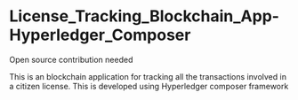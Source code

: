 # License_Tracking_Blockchain_App-Hyperledger_Composer

Open source contribution needed

This is an blockchain application for tracking all the transactions involved in a citizen license. This is developed using Hyperledger composer framework

